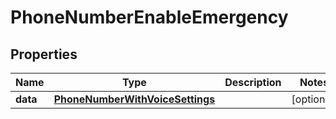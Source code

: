 

# PhoneNumberEnableEmergency

## Properties

Name | Type | Description | Notes
------------ | ------------- | ------------- | -------------
**data** | [**PhoneNumberWithVoiceSettings**](PhoneNumberWithVoiceSettings.md) |  |  [optional]




